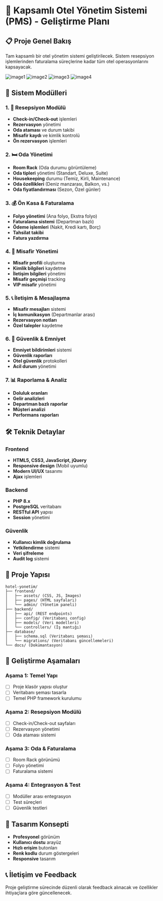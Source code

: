 # 🏨 Kapsamlı Otel Yönetim Sistemi (PMS) - Geliştirme Planı

## 📋 Proje Genel Bakış
Tam kapsamlı bir otel yönetim sistemi geliştirilecek. Sistem resepsiyon işlemlerinden faturalama süreçlerine kadar tüm otel operasyonlarını kapsayacak.

![image1](https://github.com/github-copilot/chat/attachments/1952580)
![image2](https://github.com/github-copilot/chat/attachments/1952579)
![image3](https://github.com/github-copilot/chat/attachments/1952581)
![image4](https://github.com/github-copilot/chat/attachments/1952582)

## 🎯 Sistem Modülleri

### 1. 🏢 Resepsiyon Modülü
- **Check-in/Check-out** işlemleri
- **Rezervasyon** yönetimi
- **Oda ataması** ve durum takibi
- **Misafir kaydı** ve kimlik kontrolü
- **Ön rezervasyon** işlemleri

### 2. 🛏️ Oda Yönetimi
- **Room Rack** (Oda durumu görüntüleme)
- **Oda tipleri** yönetimi (Standart, Deluxe, Suite)
- **Housekeeping** durumu (Temiz, Kirli, Maintenance)
- **Oda özellikleri** (Deniz manzarası, Balkon, vs.)
- **Oda fiyatlandırması** (Sezon, Özel günler)

### 3. 💰 Ön Kasa & Faturalama
- **Folyo yönetimi** (Ana folyo, Ekstra folyo)
- **Faturalama sistemi** (Departman bazlı)
- **Ödeme işlemleri** (Nakit, Kredi kartı, Borç)
- **Tahsilat takibi**
- **Fatura yazdırma**

### 4. 👥 Misafir Yönetimi
- **Misafir profili** oluşturma
- **Kimlik bilgileri** kaydetme
- **İletişim bilgileri** yönetimi
- **Misafir geçmişi** tracking
- **VIP misafir** yönetimi

### 5. 📞 İletişim & Mesajlaşma
- **Misafir mesajları** sistemi
- **İç komunikasyon** (Departmanlar arası)
- **Rezervasyon notları**
- **Özel talepler** kaydetme

### 6. 🔐 Güvenlik & Emniyet
- **Emniyet bildirimleri** sistemi
- **Güvenlik raporları**
- **Otel güvenlik** protokolleri
- **Acil durum** yönetimi

### 7. 📊 Raporlama & Analiz
- **Doluluk oranları**
- **Gelir analizleri**  
- **Departman bazlı raporlar**
- **Müşteri analizi**
- **Performans raporları**

## 🛠️ Teknik Detaylar

### Frontend
- **HTML5, CSS3, JavaScript, jQuery**
- **Responsive design** (Mobil uyumlu)
- **Modern UI/UX** tasarımı
- **Ajax** işlemleri

### Backend  
- **PHP 8.x** 
- **PostgreSQL** veritabanı
- **RESTful API** yapısı
- **Session** yönetimi

### Güvenlik
- **Kullanıcı kimlik doğrulama**
- **Yetkilendirme** sistemi
- **Veri şifreleme**
- **Audit log** sistemi

## 📁 Proje Yapısı
```
hotel-yonetim/
├── frontend/
│   ├── assets/ (CSS, JS, Images)
│   ├── pages/ (HTML sayfaları)
│   └── admin/ (Yönetim paneli)
├── backend/
│   ├── api/ (REST endpoints)
│   ├── config/ (Veritabanı config)
│   ├── models/ (Veri modelleri)
│   └── controllers/ (İş mantığı)
├── database/
│   ├── schema.sql (Veritabanı şeması)
│   └── migrations/ (Veritabanı güncellemeleri)
└── docs/ (Dokümantasyon)
```

## 🚀 Geliştirme Aşamaları

### Aşama 1: Temel Yapı
- [ ] Proje klasör yapısı oluştur
- [ ] Veritabanı şeması tasarla
- [ ] Temel PHP framework kurulumu

### Aşama 2: Resepsiyon Modülü
- [ ] Check-in/Check-out sayfaları
- [ ] Rezervasyon yönetimi
- [ ] Oda ataması sistemi

### Aşama 3: Oda & Faturalama
- [ ] Room Rack görünümü
- [ ] Folyo yönetimi
- [ ] Faturalama sistemi

### Aşama 4: Entegrasyon & Test
- [ ] Modüller arası entegrasyon
- [ ] Test süreçleri
- [ ] Güvenlik testleri

## 🎨 Tasarım Konsepti
- **Profesyonel** görünüm
- **Kullanıcı dostu** arayüz
- **Hızlı erişim** butonları
- **Renk kodlu** durum göstergeleri
- **Responsive** tasarım

## 📞 İletişim ve Feedback
Proje geliştirme sürecinde düzenli olarak feedback alınacak ve özellikler ihtiyaçlara göre güncellenecek.
